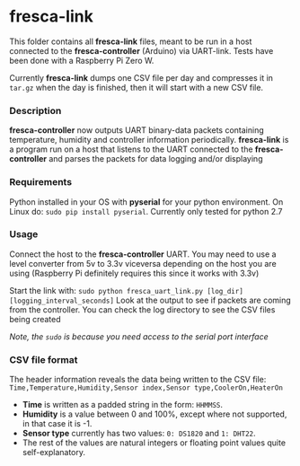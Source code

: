 # fresca-link  

This folder contains all **fresca-link** files, meant to be run in a host connected to the **fresca-controller**
(Arduino) via UART-link. Tests have been done with a Raspberry Pi Zero W.  

Currently **fresca-link** dumps one CSV file per day and compresses it in `tar.gz` when the day is finished, 
then it will start with a new CSV file.

### Description  

**fresca-controller** now outputs UART binary-data packets containing temperature, humidity and controller information periodically.
**fresca-link** is a program run on a host that listens to the UART connected to the **fresca-controller** and parses the packets
for data logging and/or displaying

### Requirements

Python installed in your OS with **pyserial** for your python environment. On Linux do: `sudo pip install pyserial`. Currently only
tested for python 2.7

### Usage  

Connect the host to the **fresca-controller** UART. You may need to use a level converter from 5v to 3.3v viceversa
depending on the host you are using (Raspberry Pi definitely requires this since it works with 3.3v)

Start the link with: ` sudo python fresca_uart_link.py [log_dir] [logging_interval_seconds] `
Look at the output to see if packets are coming from the controller. You can check the log directory
to see the CSV files being created

*Note, the `sudo` is because you need access to the serial port interface*

### CSV file format  

The header information reveals the data being written to the CSV file:  
`Time,Temperature,Humidity,Sensor index,Sensor type,CoolerOn,HeaterOn`  

* **Time** is written as a padded string in the form: `HHMMSS`.  
* **Humidity** is a value between 0 and 100%, except where not supported, in that case it is -1.  
* **Sensor type** currently has two values: `0: DS1820` and `1: DHT22`.  
* The rest of the values are natural integers or floating point values quite self-explanatory.